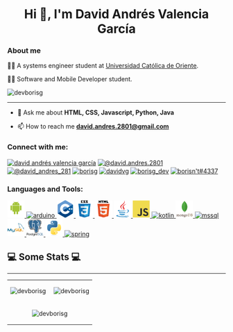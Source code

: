 <h1 align="center">Hi 👋, I'm David Andrés Valencia García</h1>
<h3>About me</h3>
<p>🧑‍🎓 A systems engineer student at <a href="https://www.uco.edu.co/">Universidad Católica de Oriente</a>.</p>
<p>👨‍💻 Software and Mobile Developer student.</p>
<p align="left"> <img src="https://komarev.com/ghpvc/?username=devborisg&label=Profile%20views&color=0e75b6&style=flat" alt="devborisg" /> </p>
<hr>

- 💬 Ask me about **HTML, CSS, Javascript, Python, Java**

- 📫 How to reach me **david.andres.2801@gmail.com**

<h3 align="left">Connect with me:</h3>
<p align="left">
<a href="https://linkedin.com/in/david andrés valencia garcía" target="_blank"><img align="center" src="https://raw.githubusercontent.com/rahuldkjain/github-profile-readme-generator/master/src/images/icons/Social/linked-in-alt.svg" alt="david andrés valencia garcía" height="30" width="40" /></a>
<a href="https://medium.com/@david.andres.2801" target="_blank"><img align="center" src="https://raw.githubusercontent.com/rahuldkjain/github-profile-readme-generator/master/src/images/icons/Social/medium.svg" alt="@david.andres.2801" height="30" width="40" /></a>
<a href="https://www.hackerrank.com/david_andres_281" target="_blank"><img align="center" src="https://raw.githubusercontent.com/rahuldkjain/github-profile-readme-generator/master/src/images/icons/Social/hackerrank.svg" alt="@david_andres_281" height="30" width="40" /></a>
<a href="https://codeforces.com/profile/borisg" target="_blank"><img align="center" src="https://raw.githubusercontent.com/rahuldkjain/github-profile-readme-generator/master/src/images/icons/Social/codeforces.svg" alt="borisg" height="30" width="40" /></a>
<a href="https://www.leetcode.com/davidvg" target="_blank"><img align="center" src="https://raw.githubusercontent.com/rahuldkjain/github-profile-readme-generator/master/src/images/icons/Social/leet-code.svg" alt="davidvg" height="30" width="40" /></a>
<a href="https://twitter.com/borisg_dev" target="_blank"><img align="center" src="https://raw.githubusercontent.com/rahuldkjain/github-profile-readme-generator/master/src/images/icons/Social/twitter.svg" alt="borisg_dev" height="30" width="40" /></a>
<a href="https://discord.gg/borisn't#4337" target="_blank"><img align="center" src="https://raw.githubusercontent.com/rahuldkjain/github-profile-readme-generator/master/src/images/icons/Social/discord.svg" alt="borisn't#4337" height="30" width="40" /></a>
</p>

<h3 align="left">Languages and Tools:</h3>
<p align="left"> <a href="https://developer.android.com" target="_blank" rel="noreferrer"> <img src="https://raw.githubusercontent.com/devicons/devicon/master/icons/android/android-original-wordmark.svg" alt="android" width="40" height="40"/> </a> <a href="https://www.arduino.cc/" target="_blank" rel="noreferrer"> <img src="https://cdn.worldvectorlogo.com/logos/arduino-1.svg" alt="arduino" width="40" height="40"/> </a> <a href="https://www.w3schools.com/cpp/" target="_blank" rel="noreferrer"> <img src="https://raw.githubusercontent.com/devicons/devicon/master/icons/cplusplus/cplusplus-original.svg" alt="cplusplus" width="40" height="40"/> </a> <a href="https://www.w3schools.com/css/" target="_blank" rel="noreferrer"> <img src="https://raw.githubusercontent.com/devicons/devicon/master/icons/css3/css3-original-wordmark.svg" alt="css3" width="40" height="40"/> </a> <a href="https://www.w3.org/html/" target="_blank" rel="noreferrer"> <img src="https://raw.githubusercontent.com/devicons/devicon/master/icons/html5/html5-original-wordmark.svg" alt="html5" width="40" height="40"/> </a> <a href="https://www.java.com" target="_blank" rel="noreferrer"> <img src="https://raw.githubusercontent.com/devicons/devicon/master/icons/java/java-original.svg" alt="java" width="40" height="40"/> </a> <a href="https://developer.mozilla.org/en-US/docs/Web/JavaScript" target="_blank" rel="noreferrer"> <img src="https://raw.githubusercontent.com/devicons/devicon/master/icons/javascript/javascript-original.svg" alt="javascript" width="40" height="40"/> </a> <a href="https://kotlinlang.org" target="_blank" rel="noreferrer"> <img src="https://www.vectorlogo.zone/logos/kotlinlang/kotlinlang-icon.svg" alt="kotlin" width="40" height="40"/> </a> <a href="https://www.mongodb.com/" target="_blank" rel="noreferrer"> <img src="https://raw.githubusercontent.com/devicons/devicon/master/icons/mongodb/mongodb-original-wordmark.svg" alt="mongodb" width="40" height="40"/> </a> <a href="https://www.microsoft.com/en-us/sql-server" target="_blank" rel="noreferrer"> <img src="https://www.svgrepo.com/show/303229/microsoft-sql-server-logo.svg" alt="mssql" width="40" height="40"/> </a> <a href="https://www.mysql.com/" target="_blank" rel="noreferrer"> <img src="https://raw.githubusercontent.com/devicons/devicon/master/icons/mysql/mysql-original-wordmark.svg" alt="mysql" width="40" height="40"/> </a> <a href="https://www.postgresql.org" target="_blank" rel="noreferrer"> <img src="https://raw.githubusercontent.com/devicons/devicon/master/icons/postgresql/postgresql-original-wordmark.svg" alt="postgresql" width="40" height="40"/> </a> <a href="https://www.python.org" target="_blank" rel="noreferrer"> <img src="https://raw.githubusercontent.com/devicons/devicon/master/icons/python/python-original.svg" alt="python" width="40" height="40"/> </a> <a href="https://spring.io/" target="_blank" rel="noreferrer"> <img src="https://www.vectorlogo.zone/logos/springio/springio-icon.svg" alt="spring" width="40" height="40"/> </a> </p>

<h2>💻 Some Stats 💻</h2>
<hr>

<table align="center">
    <tbody>
        <tr>
            <td align="center">
                <p><img src="https://github-readme-streak-stats.herokuapp.com/?user=devborisg&theme=dark" alt="devborisg" /></p>
            </td>
            <td>
                <p>&nbsp;<img src="https://github-readme-stats.vercel.app/api?username=devborisg&show_icons=true&locale=en&theme=dark" alt="devborisg" /></p>
            </td>
        </tr>
        <tr>
            <td colspan=2 align="center">
                <p><img align="center" src="https://github-readme-stats.vercel.app/api/top-langs?username=devborisg&show_icons=true&locale=en&layout=compact&theme=dark" alt="devborisg" /></p>
            </td>
        </tr>
    </tbody>
</table>
